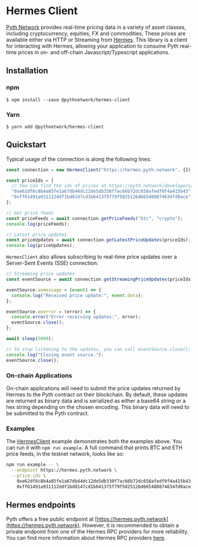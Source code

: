 # Hermes Client

[Pyth Network](https://pyth.network/) provides real-time pricing data in a variety of asset classes, including cryptocurrency, equities, FX and commodities.
These prices are available either via HTTP or Streaming from [Hermes](/apps/hermes).
This library is a client for interacting with Hermes, allowing your application to consume Pyth real-time prices in on- and off-chain Javascript/Typescript applications.

## Installation

### npm

```
$ npm install --save @pythnetwork/hermes-client
```

### Yarn

```
$ yarn add @pythnetwork/hermes-client
```

## Quickstart

Typical usage of the connection is along the following lines:

```typescript
const connection = new HermesClient("https://hermes.pyth.network", {}); // See Hermes endpoints section below for other endpoints

const priceIds = [
  // You can find the ids of prices at https://pyth.network/developers/price-feed-ids
  "0xe62df6c8b4a85fe1a67db44dc12de5db330f7ac66b72dc658afedf0f4a415b43", // BTC/USD price id
  "0xff61491a931112ddf1bd8147cd1b641375f79f5825126d665480874634fd0ace", // ETH/USD price id
];

// Get price feeds
const priceFeeds = await connection.getPriceFeeds("btc", "crypto");
console.log(priceFeeds);

// Latest price updates
const priceUpdates = await connection.getLatestPriceUpdates(priceIds);
console.log(priceUpdates);
```

`HermesClient` also allows subscribing to real-time price updates over a Server-Sent Events (SSE) connection:

```typescript
// Streaming price updates
const eventSource = await connection.getStreamingPriceUpdates(priceIds);

eventSource.onmessage = (event) => {
  console.log("Received price update:", event.data);
};

eventSource.onerror = (error) => {
  console.error("Error receiving updates:", error);
  eventSource.close();
};

await sleep(5000);

// To stop listening to the updates, you can call eventSource.close();
console.log("Closing event source.");
eventSource.close();
```

### On-chain Applications

On-chain applications will need to submit the price updates returned by Hermes to the Pyth contract on their blockchain.
By default, these updates are returned as binary data and is serialized as either a base64 string or a hex string depending on the chosen encoding. This binary data will need to be submitted to the Pyth contract.

### Examples

The [HermesClient](./src/examples/HermesClient.ts) example demonstrates both the examples above.
You can run it with `npm run example`.
A full command that prints BTC and ETH price feeds, in the testnet network, looks like so:

```bash
npm run example -- \
  --endpoint https://hermes.pyth.network \
  --price-ids \
    0xe62df6c8b4a85fe1a67db44dc12de5db330f7ac66b72dc658afedf0f4a415b43 \
    0xff61491a931112ddf1bd8147cd1b641375f79f5825126d665480874634fd0ace
```

## Hermes endpoints

Pyth offers a free public endpoint at [https://hermes.pyth.network](https://hermes.pyth.network). However, it is
recommended to obtain a private endpoint from one of the Hermes RPC providers for more reliability. You can find more
information about Hermes RPC providers
[here](https://docs.pyth.network/documentation/pythnet-price-feeds/hermes#public-endpoint).
